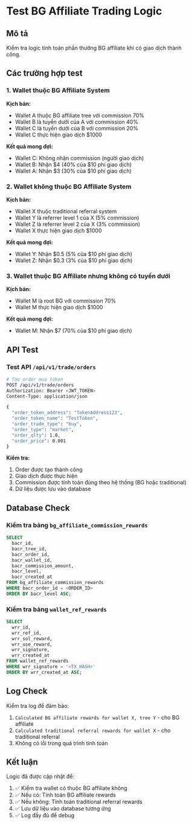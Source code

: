 # Test BG Affiliate Trading Logic

## Mô tả
Kiểm tra logic tính toán phần thưởng BG affiliate khi có giao dịch thành công.

## Các trường hợp test

### 1. Wallet thuộc BG Affiliate System
**Kịch bản:**
- Wallet A thuộc BG affiliate tree với commission 70%
- Wallet B là tuyến dưới của A với commission 40%
- Wallet C là tuyến dưới của B với commission 20%
- Wallet C thực hiện giao dịch $1000

**Kết quả mong đợi:**
- Wallet C: Không nhận commission (người giao dịch)
- Wallet B: Nhận $4 (40% của $10 phí giao dịch)
- Wallet A: Nhận $3 (30% của $10 phí giao dịch)

### 2. Wallet không thuộc BG Affiliate System
**Kịch bản:**
- Wallet X thuộc traditional referral system
- Wallet Y là referrer level 1 của X (5% commission)
- Wallet Z là referrer level 2 của X (3% commission)
- Wallet X thực hiện giao dịch $1000

**Kết quả mong đợi:**
- Wallet Y: Nhận $0.5 (5% của $10 phí giao dịch)
- Wallet Z: Nhận $0.3 (3% của $10 phí giao dịch)

### 3. Wallet thuộc BG Affiliate nhưng không có tuyến dưới
**Kịch bản:**
- Wallet M là root BG với commission 70%
- Wallet M thực hiện giao dịch $1000

**Kết quả mong đợi:**
- Wallet M: Nhận $7 (70% của $10 phí giao dịch)

## API Test

### Test API `/api/v1/trade/orders`
```bash
# Tạo order mua token
POST /api/v1/trade/orders
Authorization: Bearer <JWT_TOKEN>
Content-Type: application/json

{
  "order_token_address": "TokenAddress123",
  "order_token_name": "TestToken",
  "order_trade_type": "buy",
  "order_type": "market",
  "order_qlty": 1.0,
  "order_price": 0.001
}
```

**Kiểm tra:**
1. Order được tạo thành công
2. Giao dịch được thực hiện
3. Commission được tính toán đúng theo hệ thống (BG hoặc traditional)
4. Dữ liệu được lưu vào database

## Database Check

### Kiểm tra bảng `bg_affiliate_commission_rewards`
```sql
SELECT 
  bacr_id,
  bacr_tree_id,
  bacr_order_id,
  bacr_wallet_id,
  bacr_commission_amount,
  bacr_level,
  bacr_created_at
FROM bg_affiliate_commission_rewards
WHERE bacr_order_id = <ORDER_ID>
ORDER BY bacr_level ASC;
```

### Kiểm tra bảng `wallet_ref_rewards`
```sql
SELECT 
  wrr_id,
  wrr_ref_id,
  wrr_sol_reward,
  wrr_use_reward,
  wrr_signature,
  wrr_created_at
FROM wallet_ref_rewards
WHERE wrr_signature = '<TX_HASH>'
ORDER BY wrr_created_at ASC;
```

## Log Check

Kiểm tra log để đảm bảo:
1. `Calculated BG affiliate rewards for wallet X, tree Y` - cho BG affiliate
2. `Calculated traditional referral rewards for wallet X` - cho traditional referral
3. Không có lỗi trong quá trình tính toán

## Kết luận

Logic đã được cập nhật để:
1. ✅ Kiểm tra wallet có thuộc BG affiliate không
2. ✅ Nếu có: Tính toán BG affiliate rewards
3. ✅ Nếu không: Tính toán traditional referral rewards
4. ✅ Lưu dữ liệu vào database tương ứng
5. ✅ Log đầy đủ để debug 